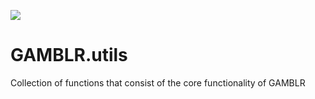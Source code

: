 ![](https://github.com/morinlab/GAMBLR.utils/actions/workflows/build_check.yaml/badge.svg)


# GAMBLR.utils
Collection of functions that consist of the core functionality of GAMBLR
